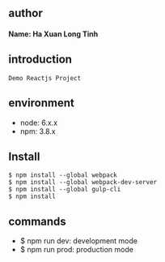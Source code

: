 ## author
#### Name: Ha Xuan Long Tinh

## introduction
```
Demo Reactjs Project
```

## environment
- node: 6.x.x
- npm: 3.8.x

## Install
```
$ npm install --global webpack
$ npm install --global webpack-dev-server
$ npm install --global gulp-cli
$ npm install
```

## commands
- $ npm run dev: development mode
- $ npm run prod: production mode
